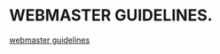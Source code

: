 # WEBMASTER GUIDELINES.

[webmaster guidelines](https://support.google.com/webmasters/answer/35769)
